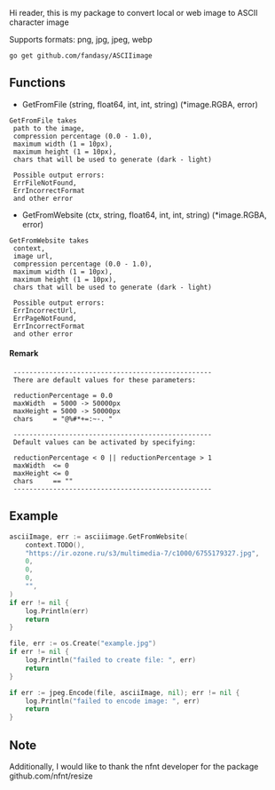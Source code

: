 Hi reader, this is my package to convert local or web image to ASCII character image

Supports formats: png, jpg, jpeg, webp 

```
go get github.com/fandasy/ASCIIimage
```

Functions
---
- GetFromFile (string, float64, int, int, string) (*image.RGBA, error)
```
GetFromFile takes
 path to the image,
 compression percentage (0.0 - 1.0),
 maximum width (1 = 10px),
 maximum height (1 = 10px),
 chars that will be used to generate (dark - light)

 Possible output errors:
 ErrFileNotFound,
 ErrIncorrectFormat
 and other error
```

- GetFromWebsite (ctx, string, float64, int, int, string) (*image.RGBA, error)
```
GetFromWebsite takes
 context,
 image url,
 compression percentage (0.0 - 1.0),
 maximum width (1 = 10px),
 maximum height (1 = 10px),
 chars that will be used to generate (dark - light)

 Possible output errors:
 ErrIncorrectUrl,
 ErrPageNotFound,
 ErrIncorrectFormat
 and other error
```

#### Remark
```
 --------------------------------------------------
 There are default values for these parameters:

 reductionPercentage = 0.0
 maxWidth  = 5000 -> 50000px
 maxHeight = 5000 -> 50000px
 chars     = "@%#*+=:~-. "

 --------------------------------------------------
 Default values can be activated by specifying:

 reductionPercentage < 0 || reductionPercentage > 1
 maxWidth  <= 0
 maxHeight <= 0
 chars     == ""
 --------------------------------------------------
```

Example
---
```GO
asciiImage, err := asciiimage.GetFromWebsite(
	context.TODO(),
	"https://ir.ozone.ru/s3/multimedia-7/c1000/6755179327.jpg",
	0,
	0,
	0,
	"",
)
if err != nil {
	log.Println(err)
	return
}

file, err := os.Create("example.jpg")
if err != nil {
	log.Println("failed to create file: ", err)
	return
}

if err := jpeg.Encode(file, asciiImage, nil); err != nil {
	log.Println("failed to encode image: ", err)
	return
}
```

Note
---
Additionally, I would like to thank the nfnt developer for the package github.com/nfnt/resize
